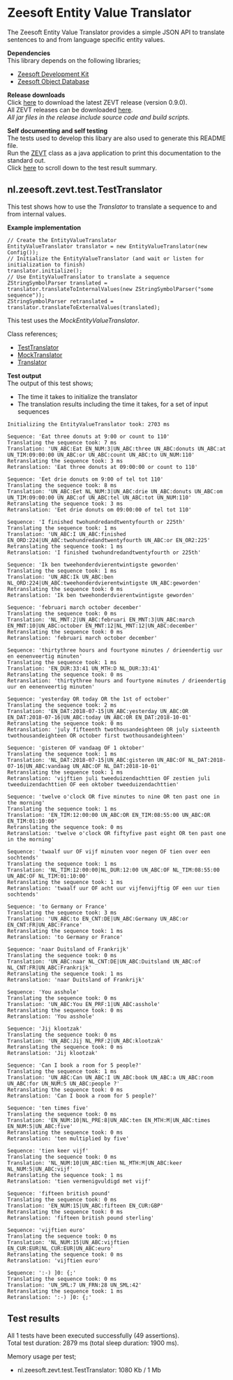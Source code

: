 Zeesoft Entity Value Translator
===============================
The Zeesoft Entity Value Translator provides a simple JSON API to translate sentences to and from language specific entity values.

**Dependencies**  
This library depends on the following libraries;  
 * [Zeesoft Development Kit](https://github.com/DyzLecticus/Zeesoft/tree/master/V3.0/ZDK/)  
 * [Zeesoft Object Database](https://github.com/DyzLecticus/Zeesoft/tree/master/V4.0/ZODB/)  

**Release downloads**  
Click [here](https://github.com/DyzLecticus/Zeesoft/raw/master/V4.0/ZEVT/releases/zevt-0.9.0.zip) to download the latest ZEVT release (version 0.9.0).  
All ZEVT releases can be downloaded [here](https://github.com/DyzLecticus/Zeesoft/raw/master/V4.0/ZEVT/releases/).  
*All jar files in the release include source code and build scripts.*  

**Self documenting and self testing**  
The tests used to develop this libary are also used to generate this README file.  
Run the [ZEVT](https://github.com/DyzLecticus/Zeesoft/blob/master/V4.0/ZEVT/src/nl/zeesoft/zevt/test/ZEVT.java) class as a java application to print this documentation to the standard out.  
Click [here](#test-results) to scroll down to the test result summary.  

nl.zeesoft.zevt.test.TestTranslator
-----------------------------------
This test shows how to use the *Translator* to translate a sequence to and from internal values.

**Example implementation**  
~~~~
// Create the EntityValueTranslator
EntityValueTranslator translator = new EntityValueTranslator(new Config());
// Initialize the EntityValueTranslator (and wait or listen for initialization to finish)
translator.initialize();
// Use EntityValueTranslator to translate a sequence
ZStringSymbolParser translated = translator.translateToInternalValues(new ZStringSymbolParser("some sequence"));
ZStringSymbolParser retranslated = translator.translateToExternalValues(translated);
~~~~

This test uses the *MockEntityValueTranslator*.

Class references;  
 * [TestTranslator](https://github.com/DyzLecticus/Zeesoft/blob/master/V4.0/ZEVT/src/nl/zeesoft/zevt/test/TestTranslator.java)
 * [MockTranslator](https://github.com/DyzLecticus/Zeesoft/blob/master/V4.0/ZEVT/src/nl/zeesoft/zevt/test/MockTranslator.java)
 * [Translator](https://github.com/DyzLecticus/Zeesoft/blob/master/V4.0/ZEVT/src/nl/zeesoft/zevt/trans/Translator.java)

**Test output**  
The output of this test shows;  
 * The time it takes to initialize the translator  
 * The translation results including the time it takes, for a set of input sequences  
~~~~
Initializing the EntityValueTranslator took: 2703 ms

Sequence: 'Eat three donuts at 9:00 or count to 110'
Translating the sequence took: 7 ms
Translation: 'UN_ABC:Eat EN_NUM:3|UN_ABC:three UN_ABC:donuts UN_ABC:at UN_TIM:09:00:00 UN_ABC:or UN_ABC:count UN_ABC:to UN_NUM:110'
Retranslating the sequence took: 3 ms
Retranslation: 'Eat three donuts at 09:00:00 or count to 110'

Sequence: 'Eet drie donuts om 9:00 of tel tot 110'
Translating the sequence took: 8 ms
Translation: 'UN_ABC:Eet NL_NUM:3|UN_ABC:drie UN_ABC:donuts UN_ABC:om UN_TIM:09:00:00 UN_ABC:of UN_ABC:tel UN_ABC:tot UN_NUM:110'
Retranslating the sequence took: 3 ms
Retranslation: 'Eet drie donuts om 09:00:00 of tel tot 110'

Sequence: 'I finished twohundredandtwentyfourth or 225th'
Translating the sequence took: 1 ms
Translation: 'UN_ABC:I UN_ABC:finished EN_ORD:224|UN_ABC:twohundredandtwentyfourth UN_ABC:or EN_OR2:225'
Retranslating the sequence took: 1 ms
Retranslation: 'I finished twohundredandtwentyfourth or 225th'

Sequence: 'Ik ben tweehonderdvierentwintigste geworden'
Translating the sequence took: 1 ms
Translation: 'UN_ABC:Ik UN_ABC:ben NL_ORD:224|UN_ABC:tweehonderdvierentwintigste UN_ABC:geworden'
Retranslating the sequence took: 0 ms
Retranslation: 'Ik ben tweehonderdvierentwintigste geworden'

Sequence: 'februari march october december'
Translating the sequence took: 0 ms
Translation: 'NL_MNT:2|UN_ABC:februari EN_MNT:3|UN_ABC:march EN_MNT:10|UN_ABC:october EN_MNT:12|NL_MNT:12|UN_ABC:december'
Retranslating the sequence took: 0 ms
Retranslation: 'februari march october december'

Sequence: 'thirtythree hours and fourtyone minutes / drieendertig uur en eenenveertig minuten'
Translating the sequence took: 1 ms
Translation: 'EN_DUR:33:41 UN_MTH:D NL_DUR:33:41'
Retranslating the sequence took: 0 ms
Retranslation: 'thirtythree hours and fourtyone minutes / drieendertig uur en eenenveertig minuten'

Sequence: 'yesterday OR today OR the 1st of october'
Translating the sequence took: 2 ms
Translation: 'EN_DAT:2018-07-15|UN_ABC:yesterday UN_ABC:OR EN_DAT:2018-07-16|UN_ABC:today UN_ABC:OR EN_DAT:2018-10-01'
Retranslating the sequence took: 0 ms
Retranslation: 'july fifteenth twothousandeighteen OR july sixteenth twothousandeighteen OR october first twothousandeighteen'

Sequence: 'gisteren OF vandaag OF 1 oktober'
Translating the sequence took: 1 ms
Translation: 'NL_DAT:2018-07-15|UN_ABC:gisteren UN_ABC:OF NL_DAT:2018-07-16|UN_ABC:vandaag UN_ABC:OF NL_DAT:2018-10-01'
Retranslating the sequence took: 1 ms
Retranslation: 'vijftien juli tweeduizendachttien OF zestien juli tweeduizendachttien OF een oktober tweeduizendachttien'

Sequence: 'twelve o'clock OR five minutes to nine OR ten past one in the morning'
Translating the sequence took: 1 ms
Translation: 'EN_TIM:12:00:00 UN_ABC:OR EN_TIM:08:55:00 UN_ABC:OR EN_TIM:01:10:00'
Retranslating the sequence took: 0 ms
Retranslation: 'twelve o'clock OR fiftyfive past eight OR ten past one in the morning'

Sequence: 'twaalf uur OF vijf minuten voor negen OF tien over een sochtends'
Translating the sequence took: 1 ms
Translation: 'NL_TIM:12:00:00|NL_DUR:12:00 UN_ABC:OF NL_TIM:08:55:00 UN_ABC:OF NL_TIM:01:10:00'
Retranslating the sequence took: 1 ms
Retranslation: 'twaalf uur OF acht uur vijfenvijftig OF een uur tien sochtends'

Sequence: 'to Germany or France'
Translating the sequence took: 3 ms
Translation: 'UN_ABC:to EN_CNT:DE|UN_ABC:Germany UN_ABC:or EN_CNT:FR|UN_ABC:France'
Retranslating the sequence took: 1 ms
Retranslation: 'to Germany or France'

Sequence: 'naar Duitsland of Frankrijk'
Translating the sequence took: 0 ms
Translation: 'UN_ABC:naar NL_CNT:DE|UN_ABC:Duitsland UN_ABC:of NL_CNT:FR|UN_ABC:Frankrijk'
Retranslating the sequence took: 1 ms
Retranslation: 'naar Duitsland of Frankrijk'

Sequence: 'You asshole'
Translating the sequence took: 0 ms
Translation: 'UN_ABC:You EN_PRF:1|UN_ABC:asshole'
Retranslating the sequence took: 0 ms
Retranslation: 'You asshole'

Sequence: 'Jij klootzak'
Translating the sequence took: 0 ms
Translation: 'UN_ABC:Jij NL_PRF:2|UN_ABC:klootzak'
Retranslating the sequence took: 0 ms
Retranslation: 'Jij klootzak'

Sequence: 'Can I book a room for 5 people?'
Translating the sequence took: 1 ms
Translation: 'UN_ABC:Can UN_ABC:I UN_ABC:book UN_ABC:a UN_ABC:room UN_ABC:for UN_NUM:5 UN_ABC:people ?'
Retranslating the sequence took: 0 ms
Retranslation: 'Can I book a room for 5 people?'

Sequence: 'ten times five'
Translating the sequence took: 0 ms
Translation: 'EN_NUM:10|NL_PRE:8|UN_ABC:ten EN_MTH:M|UN_ABC:times EN_NUM:5|UN_ABC:five'
Retranslating the sequence took: 0 ms
Retranslation: 'ten multiplied by five'

Sequence: 'tien keer vijf'
Translating the sequence took: 0 ms
Translation: 'NL_NUM:10|UN_ABC:tien NL_MTH:M|UN_ABC:keer NL_NUM:5|UN_ABC:vijf'
Retranslating the sequence took: 1 ms
Retranslation: 'tien vermenigvuldigd met vijf'

Sequence: 'fifteen british pound'
Translating the sequence took: 0 ms
Translation: 'EN_NUM:15|UN_ABC:fifteen EN_CUR:GBP'
Retranslating the sequence took: 0 ms
Retranslation: 'fifteen british pound sterling'

Sequence: 'vijftien euro'
Translating the sequence took: 0 ms
Translation: 'NL_NUM:15|UN_ABC:vijftien EN_CUR:EUR|NL_CUR:EUR|UN_ABC:euro'
Retranslating the sequence took: 0 ms
Retranslation: 'vijftien euro'

Sequence: ':-) ]0: {;'
Translating the sequence took: 0 ms
Translation: 'UN_SML:7 UN_FRN:28 UN_SML:42'
Retranslating the sequence took: 1 ms
Retranslation: ':-) ]0: {;'
~~~~

Test results
------------
All 1 tests have been executed successfully (49 assertions).  
Total test duration: 2879 ms (total sleep duration: 1900 ms).  

Memory usage per test;  
 * nl.zeesoft.zevt.test.TestTranslator: 1080 Kb / 1 Mb
